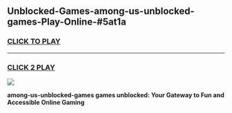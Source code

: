 
## Unblocked-Games-among-us-unblocked-games-Play-Online-#5at1a
<h3>
<a href="https://premium.freeplayer.one?title=among-us-unblocked-games&ref=27F">CLICK TO PLAY</a></h3>
<hr>

<h3>
<a href="https://premium.freeplayer.one?title=among-us-unblocked-games&ref=27F">CLICK 2 PLAY</a>
  
</h3>

<a href="https://premium.freeplayer.one?title=among-us-unblocked-games&ref=27F"><img src="https://clearcache.store/games.png"></a>


**among-us-unblocked-games games unblocked: Your Gateway to Fun and Accessible Online Gaming**
